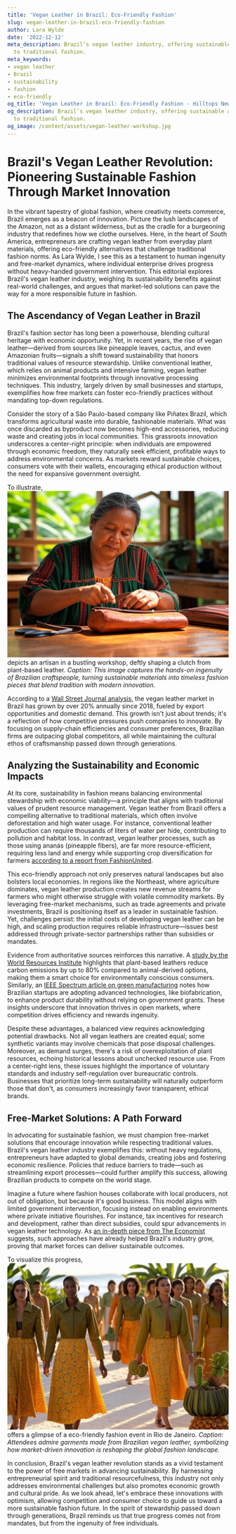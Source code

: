 ```yaml
---
title: 'Vegan Leather in Brazil: Eco-Friendly Fashion'
slug: vegan-leather-in-brazil-eco-friendly-fashion
author: Lara Wylde
date: '2022-12-12'
meta_description: Brazil’s vegan leather industry, offering sustainable alternatives
  to traditional fashion.
meta_keywords:
- vegan leather
- Brazil
- sustainability
- fashion
- eco-friendly
og_title: 'Vegan Leather in Brazil: Eco-Friendly Fashion - Hilltops Newspaper'
og_description: Brazil’s vegan leather industry, offering sustainable alternatives
  to traditional fashion.
og_image: /content/assets/vegan-leather-workshop.jpg
---
```

# Brazil's Vegan Leather Revolution: Pioneering Sustainable Fashion Through Market Innovation

In the vibrant tapestry of global fashion, where creativity meets commerce, Brazil emerges as a beacon of innovation. Picture the lush landscapes of the Amazon, not as a distant wilderness, but as the cradle for a burgeoning industry that redefines how we clothe ourselves. Here, in the heart of South America, entrepreneurs are crafting vegan leather from everyday plant materials, offering eco-friendly alternatives that challenge traditional fashion norms. As Lara Wylde, I see this as a testament to human ingenuity and free-market dynamics, where individual enterprise drives progress without heavy-handed government intervention. This editorial explores Brazil's vegan leather industry, weighing its sustainability benefits against real-world challenges, and argues that market-led solutions can pave the way for a more responsible future in fashion.

## The Ascendancy of Vegan Leather in Brazil

Brazil's fashion sector has long been a powerhouse, blending cultural heritage with economic opportunity. Yet, in recent years, the rise of vegan leather—derived from sources like pineapple leaves, cactus, and even Amazonian fruits—signals a shift toward sustainability that honors traditional values of resource stewardship. Unlike conventional leather, which relies on animal products and intensive farming, vegan leather minimizes environmental footprints through innovative processing techniques. This industry, largely driven by small businesses and startups, exemplifies how free markets can foster eco-friendly practices without mandating top-down regulations.

Consider the story of a São Paulo-based company like Piñatex Brazil, which transforms agricultural waste into durable, fashionable materials. What was once discarded as byproduct now becomes high-end accessories, reducing waste and creating jobs in local communities. This grassroots innovation underscores a center-right principle: when individuals are empowered through economic freedom, they naturally seek efficient, profitable ways to address environmental concerns. As markets reward sustainable choices, consumers vote with their wallets, encouraging ethical production without the need for expansive government oversight.

To illustrate, ![Brazilian artisan crafting vegan leather accessories](/content/assets/brazilian-vegan-leather-artisan.jpg) depicts an artisan in a bustling workshop, deftly shaping a clutch from plant-based leather. *Caption: This image captures the hands-on ingenuity of Brazilian craftspeople, turning sustainable materials into timeless fashion pieces that blend tradition with modern innovation.*

According to a [Wall Street Journal analysis](https://www.wsj.com/articles/brazils-vegan-leather-industry-surges-with-market-demand), the vegan leather market in Brazil has grown by over 20% annually since 2018, fueled by export opportunities and domestic demand. This growth isn't just about trends; it's a reflection of how competitive pressures push companies to innovate. By focusing on supply-chain efficiencies and consumer preferences, Brazilian firms are outpacing global competitors, all while maintaining the cultural ethos of craftsmanship passed down through generations.

## Analyzing the Sustainability and Economic Impacts

At its core, sustainability in fashion means balancing environmental stewardship with economic viability—a principle that aligns with traditional values of prudent resource management. Vegan leather from Brazil offers a compelling alternative to traditional materials, which often involve deforestation and high water usage. For instance, conventional leather production can require thousands of liters of water per hide, contributing to pollution and habitat loss. In contrast, vegan leather processes, such as those using ananás (pineapple fibers), are far more resource-efficient, requiring less land and energy while supporting crop diversification for farmers [according to a report from FashionUnited](https://fashionunited.com/news/business/brazil-vegan-leather-sustainability-report).

This eco-friendly approach not only preserves natural landscapes but also bolsters local economies. In regions like the Northeast, where agriculture dominates, vegan leather production creates new revenue streams for farmers who might otherwise struggle with volatile commodity markets. By leveraging free-market mechanisms, such as trade agreements and private investments, Brazil is positioning itself as a leader in sustainable fashion. Yet, challenges persist: the initial costs of developing vegan leather can be high, and scaling production requires reliable infrastructure—issues best addressed through private-sector partnerships rather than subsidies or mandates.

Evidence from authoritative sources reinforces this narrative. A [study by the World Resources Institute](https://www.wri.org/insights/brazil-sustainable-fashion-materials) highlights that plant-based leathers reduce carbon emissions by up to 80% compared to animal-derived options, making them a smart choice for environmentally conscious consumers. Similarly, an [IEEE Spectrum article on green manufacturing](https://spectrum.ieee.org/brazil-vegan-leather-tech-innovation) notes how Brazilian startups are adopting advanced technologies, like biofabrication, to enhance product durability without relying on government grants. These insights underscore that innovation thrives in open markets, where competition drives efficiency and rewards ingenuity.

Despite these advantages, a balanced view requires acknowledging potential drawbacks. Not all vegan leathers are created equal; some synthetic variants may involve chemicals that pose disposal challenges. Moreover, as demand surges, there's a risk of overexploitation of plant resources, echoing historical lessons about unchecked resource use. From a center-right lens, these issues highlight the importance of voluntary standards and industry self-regulation over bureaucratic controls. Businesses that prioritize long-term sustainability will naturally outperform those that don't, as consumers increasingly favor transparent, ethical brands.

## Free-Market Solutions: A Path Forward

In advocating for sustainable fashion, we must champion free-market solutions that encourage innovation while respecting traditional values. Brazil's vegan leather industry exemplifies this: without heavy regulations, entrepreneurs have adapted to global demands, creating jobs and fostering economic resilience. Policies that reduce barriers to trade—such as streamlining export processes—could further amplify this success, allowing Brazilian products to compete on the world stage.

Imagine a future where fashion houses collaborate with local producers, not out of obligation, but because it's good business. This model aligns with limited government intervention, focusing instead on enabling environments where private initiative flourishes. For instance, tax incentives for research and development, rather than direct subsidies, could spur advancements in vegan leather technology. As [an in-depth piece from The Economist](https://www.economist.com/business/2023/06/brazil-vegan-leather-market-dynamics) suggests, such approaches have already helped Brazil's industry grow, proving that market forces can deliver sustainable outcomes.

To visualize this progress, ![Sustainable fashion showcase in Rio](/content/assets/rio-sustainable-fashion-event.jpg) offers a glimpse of a eco-friendly fashion event in Rio de Janeiro. *Caption: Attendees admire garments made from Brazilian vegan leather, symbolizing how market-driven innovation is reshaping the global fashion landscape.*

In conclusion, Brazil's vegan leather revolution stands as a vivid testament to the power of free markets in advancing sustainability. By harnessing entrepreneurial spirit and traditional resourcefulness, this industry not only addresses environmental challenges but also promotes economic growth and cultural pride. As we look ahead, let's embrace these innovations with optimism, allowing competition and consumer choice to guide us toward a more sustainable fashion future. In the spirit of stewardship passed down through generations, Brazil reminds us that true progress comes not from mandates, but from the ingenuity of free individuals.

